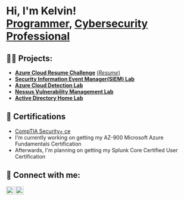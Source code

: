 <h1>Hi, I'm Kelvin! <br/><a href="https://github.com/ke1vinaguilar">Programmer</a>, <a href="https://www.linkedin.com/in/kelvinaguilar/">Cybersecurity Professional</a></h1>

<h2>👨‍💻 Projects:</h2>

  - <b>[Azure Cloud Resume Challenge](https://github.com/ke1vinaguilar/azure-resume)</b> [(*Resume*)](https://www.kelvinaguilar.me/)
  - <b>[Security Information Event Manager(SIEM) Lab](https://github.com/ke1vinaguilar/SIEM-Lab)</b>
  - <b>[Azure Cloud Detection Lab](https://github.com/ke1vinaguilar/Azure-Cloud-Detection-Lab)</b>
  - <b>[Nessus Vulnerability Management Lab](https://github.com/ke1vinaguilar/Nessus-Vulnerability-Management-Lab)</b>
  - <b>[Active Directory Home Lab](https://github.com/ke1vinaguilar/ActiveDirectoryLab)</b>
 

<h2>📄 Certifications</h2>

- [CompTIA Security+ ce](https://www.credly.com/badges/c08c17d3-d51d-4d1d-b317-9583f0307732?source=linked_in_profile)
- I'm currently working on getting my AZ-900 Microsoft Azure Fundamentals Certification
- Afterwards, I'm planning on getting my Splunk Core Certified User Certification


<h2> 🤳 Connect with me:</h2>

[<img align="left" alt="KelvinAguilar | LinkedIn" width="22px" src="https://cdn.jsdelivr.net/npm/simple-icons@v3/icons/linkedin.svg" />][linkedin]
[<img align="left" alt="KelvinAguilar | Resume" width="22px" src="https://cdn.jsdelivr.net/npm/simple-icons@3.13.0/icons/internetexplorer.svg" />][resume]

[linkedin]: https://linkedin.com/in/kelvinaguilar/
[resume]: https://www.kelvinaguilar.me/

<!--
Here are some ideas to get you started:

- 🔭 I’m currently working on ...
- 🌱 I’m currently learning ...
- 👯 I’m looking to collaborate on ...
- 🤔 I’m looking for help with ...
- 💬 Ask me about ...
- 📫 How to reach me: ...
- ⚡ Fun fact: ...
-->
